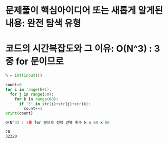 # 문제풀이 핵심아이디어 또는 새롭게 알게된 내용:  완전 탐색 유형

  # 코드의 시간복잡도와 그 이유: O(N^3) : 3중 for 문이므로


```python
h = int(input())

count=0
for i in range(h+1): 
  for j in range(50): 
    for k in range(60):
      if '3' in str(i)+str(j)+str(k):
        count+=1
print(count)

O(N^3) : 3중 for 문으로 전체 반복 횟수 N x 60 x 60
```

    20
    32220
    
